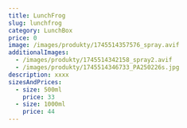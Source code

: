 ```yaml
---
title: LunchFrog
slug: lunchfrog
category: LunchBox
price: 0
image: /images/produkty/1745514357576_spray.avif
additionalImages:
  - /images/produkty/1745514342158_spray2.avif
  - /images/produkty/1745514346733_PA250226s.jpg
description: xxxx
sizesAndPrices:
  - size: 500ml
    price: 33
  - size: 1000ml
    price: 44
---
```


